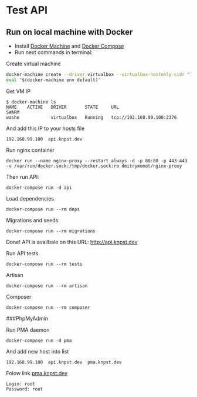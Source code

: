 # Test API

## Run on local machine with Docker

- Install [Docker Machine](https://docs.docker.com/machine/install-machine/) and [Docker Compose](https://docs.docker.com/compose/install/)
- Run next commands in terminal:

Create virtual machine
```bash
docker-machine create --driver virtualbox --virtualbox-hostonly-cidr "192.168.99.1/24" default
eval "$(docker-machine env default)"
```

Get VM IP
```
$ docker-machine ls
NAME    ACTIVE   DRIVER       STATE     URL                         SWARM
washe            virtualbox   Running   tcp://192.168.99.100:2376
```

And add this IP to your hosts file
```
192.168.99.100  api.knpst.dev
```

Run nginx container
```
docker run --name nginx-proxy --restart always -d -p 80:80 -p 443:443 -v /var/run/docker.sock:/tmp/docker.sock:ro dmitrymomot/nginx-proxy
```

Then run API:
```
docker-compose run -d api
```

Load dependencies
```
docker-compose run --rm deps
```

Migrations and seeds
```
docker-compose run --rm migrations
```

Done! API is availbale on this URL: http://api.knpst.dev


Run API tests
```
docker-compose run --rm tests
```

Artisan
```
docker-compose run --rm artisan
```

Composer
```
docker-compose run --rm composer
```

###PhpMyAdmin

Run PMA daemon
```
docker-compose run -d pma
```

And add new host into list
```
192.168.99.100  api.knpst.dev  pma.knpst.dev
```
Folow link [pma.knpst.dev](http://pma.knpst.dev)
```
Login: root
Password: root
```
